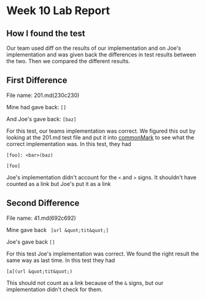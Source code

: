 # Week 10 Lab Report

## How I found the test
Our team used diff on the results of our implementation and on Joe's implementation and was given back the differences in test results between the two. Then we compared the different results.  

## First Difference

File name: 201.md(230c230)

Mine had gave back: `[]`

And Joe's gave back: `[baz]`

For this test, our teams implementation was correct. We figured this out by looking at the 201.md test file and put it into [commonMark](https://spec.commonmark.org/dingus/) to see what the correct implementation was. In this test, they had
```
[foo]: <bar>(baz)

[foo]
```
Joe's implementation didn't account for the `<` and `>` signs. It shouldn't have counted as a link but Joe's put it as a link

## Second Difference

File name: 41.md(692c692)

Mine gave back ` [url &quot;tit&quot;]`

Joe's gave back `[]`

For this test Joe's implementation was correct. We found the right result the same way as last time. In this test they had
```
[a](url &quot;tit&quot;)
```
This should not count as a link because of the `&` signs, but our implementation didn't check for them.

